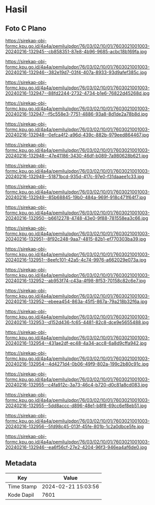 # Hasil

## Foto C Plano

https://sirekap-obj-formc.kpu.go.id/4a4a/pemilu/pdpr/76/03/02/10/01/7603021001003-20240216-132945--cb858351-87e8-4b96-9685-acbc18b169fa.jpg

https://sirekap-obj-formc.kpu.go.id/4a4a/pemilu/pdpr/76/03/02/10/01/7603021001003-20240216-132946--382e19d7-03f4-407a-8933-93d9afef385c.jpg

https://sirekap-obj-formc.kpu.go.id/4a4a/pemilu/pdpr/76/03/02/10/01/7603021001003-20240216-132947--88fd2244-2732-4734-b1e6-76822d45268d.jpg

https://sirekap-obj-formc.kpu.go.id/4a4a/pemilu/pdpr/76/03/02/10/01/7603021001003-20240216-132947--f5c558e3-7751-4886-93a8-8d1de2a78b8d.jpg

https://sirekap-obj-formc.kpu.go.id/4a4a/pemilu/pdpr/76/03/02/10/01/7603021001003-20240216-132948--0efca4f2-a96d-439c-882b-979eed864467.jpg

https://sirekap-obj-formc.kpu.go.id/4a4a/pemilu/pdpr/76/03/02/10/01/7603021001003-20240216-132948--47e41186-3430-46df-b089-7a980628b621.jpg

https://sirekap-obj-formc.kpu.go.id/4a4a/pemilu/pdpr/76/03/02/10/01/7603021001003-20240216-132949--51871bcd-935d-417c-97e0-f31daaee1c33.jpg

https://sirekap-obj-formc.kpu.go.id/4a4a/pemilu/pdpr/76/03/02/10/01/7603021001003-20240216-132949--85b68845-19b0-484a-969f-918c471f64f7.jpg

https://sirekap-obj-formc.kpu.go.id/4a4a/pemilu/pdpr/76/03/02/10/01/7603021001003-20240216-132950--b6612278-4748-43e0-9f88-781558ea3c66.jpg

https://sirekap-obj-formc.kpu.go.id/4a4a/pemilu/pdpr/76/03/02/10/01/7603021001003-20240216-132951--8f92c248-9aa7-4815-82b1-ef770303ba39.jpg

https://sirekap-obj-formc.kpu.go.id/4a4a/pemilu/pdpr/76/03/02/10/01/7603021001003-20240216-132951--8eefc101-42a5-4c74-9976-a662029e073a.jpg

https://sirekap-obj-formc.kpu.go.id/4a4a/pemilu/pdpr/76/03/02/10/01/7603021001003-20240216-132952--ab953f74-c43a-4f98-8f53-70158c82c6e7.jpg

https://sirekap-obj-formc.kpu.go.id/4a4a/pemilu/pdpr/76/03/02/10/01/7603021001003-20240216-132952--ebeea454-863a-45f5-867a-79a218b32f6a.jpg

https://sirekap-obj-formc.kpu.go.id/4a4a/pemilu/pdpr/76/03/02/10/01/7603021001003-20240216-132953--d152d436-fc65-4481-82c8-dce9e5655488.jpg

https://sirekap-obj-formc.kpu.go.id/4a4a/pemilu/pdpr/76/03/02/10/01/7603021001003-20240216-132954--431ae2df-ec48-4a34-acc8-6a8d9cffa942.jpg

https://sirekap-obj-formc.kpu.go.id/4a4a/pemilu/pdpr/76/03/02/10/01/7603021001003-20240216-132954--4d4271d4-0b06-49f9-802a-199c2b80c91c.jpg

https://sirekap-obj-formc.kpu.go.id/4a4a/pemilu/pdpr/76/03/02/10/01/7603021001003-20240216-132955--c4fa912c-3a73-46c4-b720-d0c81a8cd083.jpg

https://sirekap-obj-formc.kpu.go.id/4a4a/pemilu/pdpr/76/03/02/10/01/7603021001003-20240216-132955--5dd8accc-d896-48e1-b8f8-69cc6ef8eb51.jpg

https://sirekap-obj-formc.kpu.go.id/4a4a/pemilu/pdpr/76/03/02/10/01/7603021001003-20240216-132956--5fd98c45-013f-45fe-801b-1c2a0dbce5fe.jpg

https://sirekap-obj-formc.kpu.go.id/4a4a/pemilu/pdpr/76/03/02/10/01/7603021001003-20240216-132946--ea6f56cf-27e2-4204-96f3-946ea4af6de0.jpg


## Metadata

| Key        | Value               |
| ---------- | ------------------- |
| Time Stamp | 2024-02-21 15:03:56 |
| Kode Dapil | 7601                |



